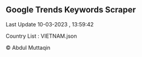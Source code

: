 

## Google Trends Keywords Scraper 
 
Last Update 10-03-2023 , 13:59:42

Country List :
VIETNAM.json



© Abdul Muttaqin 
